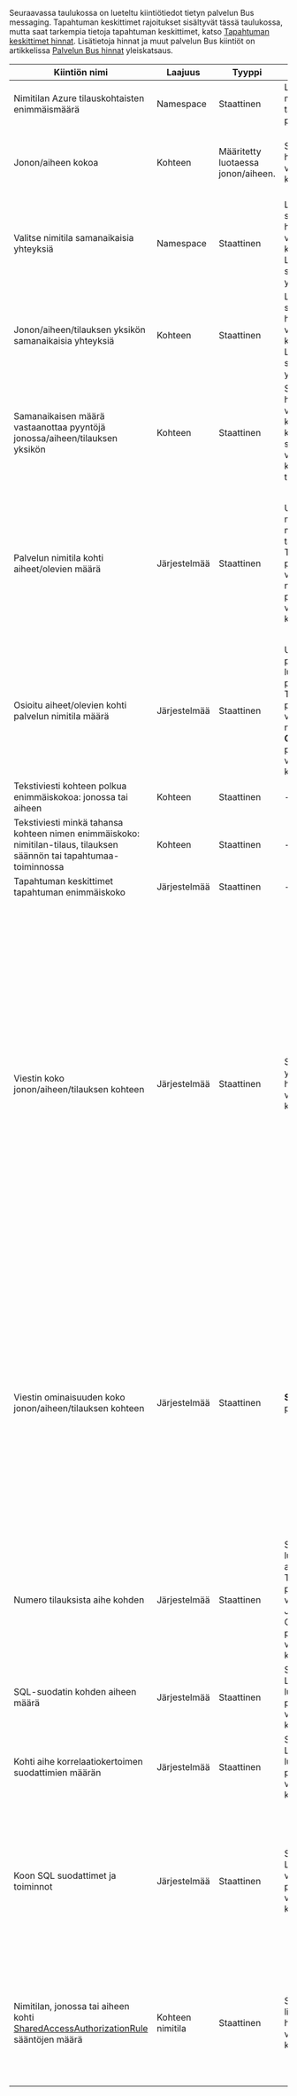 Seuraavassa taulukossa on lueteltu kiintiötiedot tietyn palvelun Bus messaging. Tapahtuman keskittimet rajoitukset sisältyvät tässä taulukossa, mutta saat tarkempia tietoja tapahtuman keskittimet, katso [Tapahtuman keskittimet hinnat](https://azure.microsoft.com/pricing/details/event-hubs/). Lisätietoja hinnat ja muut palvelun Bus kiintiöt on artikkelissa [Palvelun Bus hinnat](https://azure.microsoft.com/pricing/details/service-bus/) yleiskatsaus.

|Kiintiön nimi|Laajuus|Tyyppi|Ylitti toiminta|Arvo|
|---|---|---|---|---|
| Nimitilan Azure tilauskohtaisten enimmäismäärä|Namespace|Staattinen|Lisää nimitilan myöhempien tarjouspyyntöjen hylännyt portaalin.|100|
|Jonon/aiheen kokoa|Kohteen|Määritetty luotaessa jonon/aiheen.|Saapuvien viestien hylätään ja poikkeuksen vastaanotetaan puheluja koodilla.|1, 2, 3, 4 ja 5 gt.<br /><br />Jos [jakaminen](service-bus-partitioning.md) on käytössä, suurin jonon/aiheen koko on 80 Gigatavua.|
|Valitse nimitila samanaikaisia yhteyksiä|Namespace|Staattinen|Lisää yhteyksien seuraavien pyyntöjen hylätään ja poikkeuksen vastaanotetaan puheluja koodilla. MUUT toiminnot Laske kohti samanaikainen TCP-yhteydet.|NetMessaging: 1 000<br /><br />AMQP: 5 000|
|Jonon/aiheen/tilauksen yksikön samanaikaisia yhteyksiä|Kohteen|Staattinen|Lisää yhteyksien seuraavien pyyntöjen hylätään ja poikkeuksen vastaanotetaan puheluja koodilla. MUUT toiminnot Laske kohti samanaikainen TCP-yhteydet.|Aikana samanaikaista yhteyttä kohti nimitilan raja mukaan.|
|Samanaikaisen määrä vastaanottaa pyyntöjä jonossa/aiheen/tilauksen yksikön|Kohteen|Staattinen|Seuraavat saavat pyynnöt hylätään ja poikkeuksen vastaanotetaan puheluja koodilla. Tämän kiintiön koskee yhdistetty samanaikaisen määrä vastaanottaa toimintojen kaikki aiheeseen-tilauksissa.|5 000|
|Palvelun nimitila kohti aiheet/olevien määrä|Järjestelmää|Staattinen|Uusi aihe tai palvelun nimitila jono luontia myöhempien tarjouspyyntöjen hylätään. Tuloksena, jos määritetty palvelun [Azure portal][]-virhesanoma luodaan. Jos nimeltä hallinnasta API poikkeuksen vastaanottanut puheluja koodi.|10 000<br /><br />Aiheiden plus -palvelun nimitila olevien kokonaismäärän on oltava pienempi tai yhtä 10 000.<br/>Tämä ei ole käytettävissä Premium, kuten kaikki kohteet on osioitu.|
|Osioitu aiheet/olevien kohti palvelun nimitila määrä|Järjestelmää|Staattinen|Uuden osioitua aiheen tai palvelun nimitila jono luontia varten seuraavien pyynnöt hylätään. Tuloksena, jos määritetty palvelun [Azure portal][]-virhesanoma luodaan. Jos nimeltä hallinnasta API **QuotaExceededException** poikkeuksen vastaanottanut puheluja koodi.|Perus- ja Perusversioilla tasoa – 100<br />Premium - 1 000<br/><br />Kunkin osioitua jonossa tai aiheen laskee kohti kiintiön 10 000 kohteiden nimitilan kohden.|
|Tekstiviesti kohteen polkua enimmäiskokoa: jonossa tai aiheen|Kohteen|Staattinen|-|260 merkkiä|
|Tekstiviesti minkä tahansa kohteen nimen enimmäiskoko: nimitilan-tilaus, tilauksen säännön tai tapahtumaa-toiminnossa|Kohteen|Staattinen|-|50 merkkiä|
|Tapahtuman keskittimet tapahtuman enimmäiskoko|Järjestelmää|Staattinen|-|256 KT|
|Viestin koko jonon/aiheen/tilauksen kohteen|Järjestelmää|Staattinen|Saapuviin viesteihin, jotka ylittävät näiden kiintiöiden hylätään ja poikkeuksen vastaanotetaan puheluja koodilla.|Viestin enimmäiskoko: 256 kt ([Vakio taso](../articles/service-bus/service-bus-premium-messaging.md)) ja 1 Megatavu ([Premium taso](../articles/service-bus/service-bus-premium-messaging.md)). <br /><br />**Huomautus** Järjestelmän katseltavan vuoksi tämä rajoitus on yleensä hieman pienempi.<br /><br />Suurin otsikon koko: 64 Kilotavua<br /><br />Otsikko-ominaisuuden kantolaukku ominaisuuksien enimmäismäärä: **tavu/arvo MaxValue**<br /><br />Ominaisuuden kantolaukku ominaisuuden enimmäiskoko: eksplisiittinen rajaa. Rajoitettu suurin otsikon koon mukaan.|
|Viestin ominaisuuden koko jonon/aiheen/tilauksen kohteen|Järjestelmää|Staattinen|**SerializationException** poikkeus luodaan.|Viestin ominaisuuden enimmäiskoko kullekin ominaisuudelle on 32 kilotavua. Kumulatiivinen koko kaikkia ominaisuuksia voi olla enintään 64 kilotavua. Tämä koskee koko ylä-tai [BrokeredMessage](https://msdn.microsoft.com/library/microsoft.servicebus.messaging.brokeredmessage.aspx), jossa on sekä käyttäjän ominaisuuksia sekä järjestelmän ominaisuudet (kuten [SequenceNumber](https://msdn.microsoft.com/library/microsoft.servicebus.messaging.brokeredmessage.sequencenumber.aspx), [otsikon](https://msdn.microsoft.com/library/microsoft.servicebus.messaging.brokeredmessage.label.aspx), [MessageId](https://msdn.microsoft.com/library/microsoft.servicebus.messaging.brokeredmessage.messageid.aspx)ja niin edelleen).|
|Numero tilauksista aihe kohden|Järjestelmää|Staattinen|Seuraavat pyynnöt luomisen lisäpalveluita aiheen hylätään. Tuloksena, jos määritetty portaalin kautta, virhesanoma näytetään. Jos kutsua hallinta-Ohjelmointirajapinnan poikkeuksen vastaanottanut puheluja koodi.|2 000|
|SQL-suodatin kohden aiheen määrä|Järjestelmää|Staattinen|Seuraavat pyynnöt Lisäsuodattimet aiheen luominen hylätään ja poikkeuksen vastaanotetaan puheluja koodilla.|2 000|
|Kohti aihe korrelaatiokertoimen suodattimien määrän|Järjestelmää|Staattinen|Seuraavat pyynnöt Lisäsuodattimet aiheen luominen hylätään ja poikkeuksen vastaanotetaan puheluja koodilla.|100,000|
|Koon SQL suodattimet ja toiminnot|Järjestelmää|Staattinen|Seuraavat pyynnöt Lisäsuodattimet luontia varten hylätään ja poikkeuksen vastaanotetaan puheluja koodilla.|Suodattimen ehto merkkijonon pituus: vähintään 1 024 (1K).<br /><br />Säännön toiminto merkkijonon pituus: vähintään 1 024 (1K).<br /><br />Kohti toiminnoksi lausekkeiden enimmäismäärä: 32.|
|Nimitilan, jonossa tai aiheen kohti [SharedAccessAuthorizationRule](https://msdn.microsoft.com/library/azure/microsoft.servicebus.messaging.sharedaccessauthorizationrule.aspx) sääntöjen määrä|Kohteen nimitila|Staattinen|Seuraavat pyynnöt lisäsääntöjä luontia varten hylätään ja poikkeuksen vastaanotetaan puheluja koodilla.|Sääntöjen enimmäismäärä: 12. <br /><br /> Säännöt, jotka on määritetty palvelun Bus nimitilan koskevat kaikkia olevien ja kyseisen nimitilan aiheet.

[Azure portal]: https://portal.azure.com